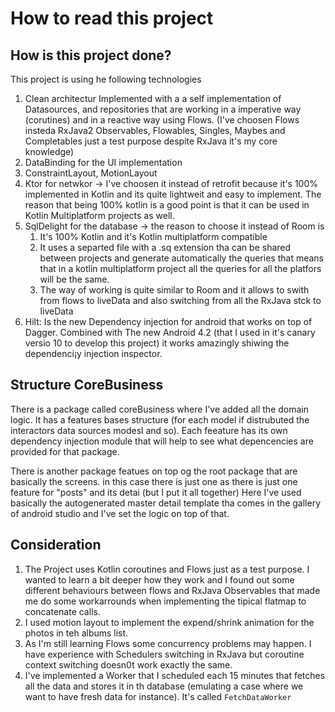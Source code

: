 # How to read this project
## How is this project done?
  This project is using he following technologies
  1) Clean architectur Implemented with a a self implementation of Datasources, and repositories that are working in a imperative way (corutines) and in 
  a reactive way using Flows.
  (I've choosen Flows insteda RxJava2 Observables, Flowables, Singles, Maybes and Completables just a test purpose despite RxJava it's my core knowledge)
  2) DataBinding for the UI implementation
  3) ConstraintLayout, MotionLayout
  4) Ktor for netwkor -> I've choosen it instead of retrofit because it's 100% implemented in Kotlin and its quite lightweit and easy to implement.
    The reason that being 100% kotlin is a good point is that it can be used in Kotlin Multiplatform projects as well.
  5) SqlDelight for the database  -> the reason to choose it instead of Room is
      1) It's 100% Kotlin and it's Kotlin multiplatform compatible
      2) It uses a separted file with a .sq extension tha can be shared between projects and generate automatically the queries that means that in a kotlin multiplatform project all the queries for all the platfors will be the same.
      3) The way of working is quite similar to Room and it allows to swith from flows to liveData and also switching from all the RxJava stck to liveData
  6) Hilt: Is the new Dependency injection for android that works on top of Dagger. Combined with The new Android 4.2 (that I used in it's canary versio 10 to develop this project) it works amazingly shiwing the dependenci¡y injection inspector.

## Structure CoreBusiness
   There is a package called coreBusiness where I've added all the domain logic. It has a features bases structure (for each model if distrubuted the interactors data sources modesl and so).
   Each feeature has its own dependency injection module that will help to see what depencencies are provided for that package.
   
   There is another package featues on top og the root package that are basically the screens. in this case there is just one as there is just one feature for "posts" and its detai (but I put it all together)
   Here I've used basically the autogenerated master detail template tha comes in the gallery of android studio and I've set the logic on top of that.
   
   ## Consideration
   
   1) The Project uses Kotlin coroutines and Flows just as a test purpose. I wanted to learn a bit deeper how they work and I found out some different behaviours between flows and RxJava Observables that made me do some workarrounds when implementing the tipical flatmap to concatenate calls.
   2) I used motion layout to implement the expend/shrink animation for the photos in teh albums list.
   3) As I'm still learning Flows some concurrency problems may happen. I have experience with Schedulers switching in RxJava but coroutine context switching doesn0t work exactly the same.
   4) I've implemented a Worker that I scheduled each 15 minutes that fetches all the data and stores it in th database (emulating a case where we want to have fresh data for instance). It's called `FetchDataWorker`
   
   
